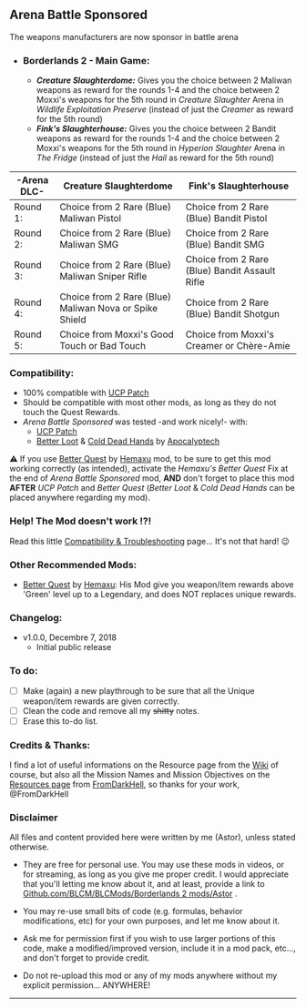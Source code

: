## Arena Battle Sponsored

The weapons manufacturers are now sponsor in battle arena

- ### Borderlands 2 - Main Game:	
  - __*Creature Slaughterdome:*__ Gives you the choice between 2 Maliwan weapons as reward for the rounds 1-4 and the choice between 2 Moxxi's weapons for the 5th round in *Creature Slaughter* Arena in *Wildlife Exploitation Preserve* (instead of just the *Creamer* as reward for the 5th round)
  - __*Fink's Slaughterhouse:*__ Gives you the choice between 2 Bandit weapons as reward for the rounds 1-4 and the choice between 2 Moxxi's weapons for the 5th round in *Hyperion Slaughter* Arena in *The Fridge* (instead of just the *Hail* as reward for the 5th round)

| -Arena DLC-       | Creature Slaughterdome | Fink's Slaughterhouse                    | 
| ------------- | -------------          | -------------                            | 
| Round 1:      | Choice from 2 Rare (Blue) Maliwan Pistol | Choice from 2 Rare (Blue) Bandit Pistol  | 
| Round 2:      | Choice from 2 Rare (Blue) Maliwan SMG | Choice from 2 Rare (Blue) Bandit SMG     | 
| Round 3:      | Choice from 2 Rare (Blue) Maliwan Sniper Rifle | Choice from 2 Rare (Blue) Bandit Assault Rifle| 
| Round 4:      | Choice from 2 Rare (Blue) Maliwan Nova or Spike Shield | Choice from 2 Rare (Blue) Bandit Shotgun | 
| Round 5:      |  Choice from Moxxi's Good Touch or Bad Touch| Choice from Moxxi's Creamer or Chère-Amie       |  

### Compatibility:

- 100% compatible with [UCP Patch](https://github.com/BLCM/BLCMods/tree/master/Borderlands%202%20mods/Community%20Patch%20Team)
- Should be compatible with most other mods, as long as they do not touch the Quest Rewards.
- *Arena Battle Sponsored* was tested -and work nicely!- with:
  - [UCP Patch](https://github.com/BLCM/BLCMods/tree/master/Borderlands%202%20mods/Community%20Patch%20Team)   
  - [Better Loot](https://github.com/BLCM/BLCMods/tree/master/Borderlands%202%20mods/Apocalyptech/BL2%20Better%20Loot%20Mod) & [Cold Dead Hands](https://github.com/BLCM/BLCMods/tree/master/Borderlands%202%20mods/Apocalyptech/BL2%20Cold%20Dead%20Hands) by [Apocalyptech](https://github.com/BLCM/BLCMods/tree/master/Borderlands%202%20mods/Apocalyptech)  

:warning: If you use [Better Quest](https://github.com/BLCM/BLCMods/blob/master/Borderlands%202%20mods/Hemaxhu/Quest%20Rewards/Better%20Quests) by [Hemaxu](https://github.com/BLCM/BLCMods/tree/master/Borderlands%202%20mods/Hemaxhu) mod, to be sure to get this mod working correctly (as intended), activate the *Hemaxu's Better Quest* Fix at the end of *Arena Battle Sponsored* mod, __AND__ don't forget to place this mod __AFTER__ *UCP Patch* and *Better Quest* (*Better Loot* & *Cold Dead Hands* can be placed anywhere regarding my mod).

### Help! The Mod doesn't work !?!

Read this little [Compatibility & Troubleshooting](https://github.com/BLCM/BLCMods/tree/master/Borderlands%202%20mods/Astor/Compatibility%20%26%20Troubleshooting) page... It's not that hard!  :wink:

### Other Recommended Mods:

- [Better Quest](https://github.com/BLCM/BLCMods/blob/master/Borderlands%202%20mods/Hemaxhu/Quest%20Rewards/Better%20Quests) by [Hemaxu](https://github.com/BLCM/BLCMods/tree/master/Borderlands%202%20mods/Hemaxhu): His Mod give you weapon/item rewards above 'Green' level up to a Legendary, and does NOT replaces unique rewards.

### Changelog:

- v1.0.0, Decembre 7, 2018
  - Initial public release
 
### To do:

- [ ] Make (again) a new playthrough to be sure that all the Unique weapon/item rewards are given correctly.
- [ ] Clean the code and remove all my ~~shitty~~ notes.
- [ ] Erase this to-do list.

### Credits & Thanks:

I find a lot of useful informations on the Resource page from the [Wiki](https://github.com/BLCM/BLCMods/wiki) of course, but also all the Mission Names and Mission Objectives on the [Resources page](https://github.com/BLCM/BLCMods/tree/master/Borderlands%202%20mods/FromDarkHell/Resources) from [FromDarkHell](https://github.com/BLCM/BLCMods/tree/master/Borderlands%202%20mods/FromDarkHell), so thanks for your work, @FromDarkHell 

### Disclaimer

All files and content provided here were written by me (Astor), unless stated otherwise.

- They are free for personal use. You may use these mods in videos, or for streaming, as long as you give me proper credit. I would appreciate that you'll letting me know about it, and at least, provide a link to [Github.com/BLCM/BLCMods/Borderlands 2 mods/Astor](https://github.com/BLCM/BLCMods/tree/master/Borderlands%202%20mods/Astor) .

- You may re-use small bits of code (e.g. formulas, behavior modifications, etc) for your own purposes, and let me know about it. 

- Ask me for permission first if you wish to use larger portions of this code, make a modified/improved version, include it in a mod pack, etc..., and don't forget to provide credit.

- Do not re-upload this mod or any of my mods anywhere without my explicit permission... ANYWHERE!

* * * * *
